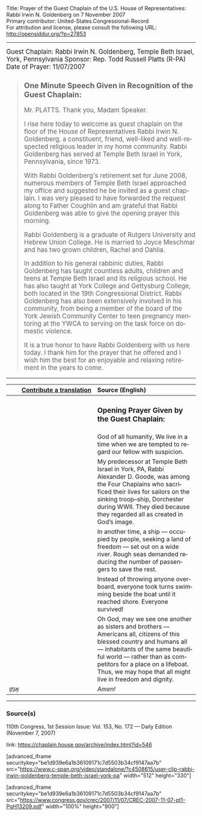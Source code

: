 <html>
<head></head>
<body>
Title: Prayer of the Guest Chaplain of the U.S. House of Representatives: Rabbi Irwin N. Goldenberg on 7 November 2007<br />
Primary contributor: United-States.Congressional-Record<br />
For attribution and license, please consult the following URL: <a href="http://opensiddur.org/?p=27853">http://opensiddur.org/?p=27853</a>
<p />
<hr />

<div class="english" lang="en" style="font-size:1.2em;">
Guest Chaplain: Rabbi Irwin N. Goldenberg, Temple Beth Israel, York, Pennsylvania
Sponsor: Rep. Todd Russell Platts (R-PA)
Date of Prayer: 11/07/2007

<blockquote>
<h3>One Minute Speech Given in Recognition of the Guest Chaplain:</h3>

Mr. PLATTS. Thank you, Madam Speaker.

I rise here today to welcome as guest chaplain on the floor of the House of Representatives Rabbi Irwin N. Goldenberg, a constituent, friend, well-liked and well-respected religious leader in my home community. Rabbi Goldenberg has served at Temple Beth Israel in York, Pennsylvania, since 1973.

With Rabbi Goldenberg's retirement set for June 2008, numerous members of Temple Beth Israel approached my office and suggested he be invited as a guest chaplain. I was very pleased to have forwarded the request along to Father Coughlin and am grateful that Rabbi Goldenberg was able to give the opening prayer this morning.

Rabbi Goldenberg is a graduate of Rutgers University and Hebrew Union College. He is married to Joyce Meschmar and has two grown children, Rachel and Dahlia.

In addition to his general rabbinic duties, Rabbi Goldenberg has taught countless adults, children and teens at Temple Beth Israel and its religious school. He has also taught at York College and Gettysburg College, both located in the 19th Congressional District. Rabbi Goldenberg has also been extensively involved in his community, from being a member of the board of the York Jewish Community Center to teen pregnancy mentoring at the YWCA to serving on the task force on domestic violence.

It is a true honor to have Rabbi Goldenberg with us here today. I thank him for the prayer that he offered and I wish him the best for an enjoyable and relaxing retirement in the years to come.
</blockquote>
</div>

<hr />

<table style="margin-left: auto;margin-right: auto;" class="draggable">
<thead><tr><th id="x" style="text-align: right;"><a href="/contributing/upload/">Contribute a translation</a></th><th style="text-align: left;">Source (English)</th></tr></thead>
<tbody>
<tr><td style="vertical-align:top;" width="46%">
<div class="liturgy" lang="he">

</span></div></td>
 
<td style="vertical-align:top;" width="53%">
<div class="english" lang="en">
<h3>Opening Prayer Given by the Guest Chaplain:</h3>
</div></td></tr>

<tr><td style="vertical-align:top;" width="46%">
<div class="liturgy" lang="he">

</span></div></td>
 
<td style="vertical-align:top;" width="53%">
<div class="english" lang="en">
God of all humanity,
We live in a time 
when we are tempted 
to regard our fellow 
with suspicion.
</div></td></tr>


<tr><td style="vertical-align:top;" width="46%">
<div class="liturgy" lang="he">

</span></div></td>
 
<td style="vertical-align:top;" width="53%">
<div class="english" lang="en">
My predecessor 
at Temple Beth Israel in York, PA, 
Rabbi Alexander D. Goode, 
was among the Four Chaplains 
who sacrificed their lives 
for sailors on the sinking troop–ship, Dorchester 
during WWII. 
They died because they regarded all 
as created in God’s image.
</div></td></tr>


<tr><td style="vertical-align:top;" width="46%">
<div class="liturgy" lang="he">

</span></div></td>
 
<td style="vertical-align:top;" width="53%">
<div class="english" lang="en">
In another time, 
a ship –– 
occupied by people, 
seeking a land of freedom –– 
set out on a wide river. 
Rough seas demanded 
reducing the number of passengers 
to save the rest.
</div></td></tr>


<tr><td style="vertical-align:top;" width="46%">
<div class="liturgy" lang="he">

</span></div></td>
 
<td style="vertical-align:top;" width="53%">
<div class="english" lang="en">
Instead of throwing anyone overboard, 
everyone took turns swimming beside the boat 
until it reached shore. 
Everyone survived!
</div></td></tr>


<tr><td style="vertical-align:top;" width="46%">
<div class="liturgy" lang="he">

</span></div></td>
 
<td style="vertical-align:top;" width="53%">
<div class="english" lang="en">
Oh God, 
may we see one another 
as sisters and brothers –– 
Americans all, 
citizens of this blessed country 
and humans all –– 
inhabitants of the same beautiful world –– 
rather than as competitors 
for a place on a lifeboat. 
Thus, we may hope 
that all might live 
in freedom 
and dignity.
</div></td></tr>


<tr><td style="vertical-align:top;" width="46%">
<div class="liturgy" lang="he">
אָמֵן׃
</span></div></td>
 
<td style="vertical-align:top;" width="53%">
<div class="english" lang="en">
<em>Amen!</em>
</div></td></tr>
</tbody></table>

<hr />

<h3>Source(s)</h3>

110th Congress, 1st Session
Issue: Vol. 153, No. 172 — Daily Edition (November 7, 2007)

link: <a href="https://chaplain.house.gov/archive/index.html?id=546">https://chaplain.house.gov/archive/index.html?id=546</a>

[advanced_iframe securitykey="be1d939e6a1b36109171c7d5503b34cf9147aa7b" src="https://www.c-span.org/video/standalone/?c4508615/user-clip-rabbi-irwin-goldenberg-temple-beth-israel-york-pa" width="512" height="330"]

[advanced_iframe securitykey="be1d939e6a1b36109171c7d5503b34cf9147aa7b" src="https://www.congress.gov/crec/2007/11/07/CREC-2007-11-07-pt1-PgH13209.pdf" width="100%" height="900"]
</body>
</html>